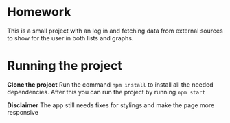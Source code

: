 # Homework
This is a small project with an log in and fetching data from external sources to show for the user in both lists and graphs.



# Running the project

**Clone the project**
Run the command `npm install`  to install all the needed dependencies.
After this you can run the project by running `npm start`


**Disclaimer**
The app still needs fixes for stylings and make the page more responsive